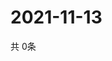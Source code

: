 # 2021-11-13
  共 0条

  <!-- BEGIN -->
  <!-- 最后更新时间Sat Nov 13 2021 07:03:53 GMT+0000 (Coordinated Universal Time) -->
  
  <!-- END -->
  
  